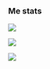 ### Me stats

![](https://komarev.com/ghpvc/?username=lourensv)


![](https://github-readme-stats.vercel.app/api/top-langs/?username=lourensv&layout=compact&hide=html)

![](https://github-readme-stats.vercel.app/api?username=lourensv&count_private=true&show_icons=true)
<!--
**lourensv/lourensv** is a ✨ _special_ ✨ repository because its `README.md` (this file) appears on your GitHub profile.

Here are some ideas to get you started:

- 🔭 I’m currently working on ...
- 🌱 I’m currently learning ...
- 👯 I’m looking to collaborate on ...
- 🤔 I’m looking for help with ...
- 💬 Ask me about ...
- 📫 How to reach me: ...
- 😄 Pronouns: ...
- ⚡ Fun fact: ...
-->
